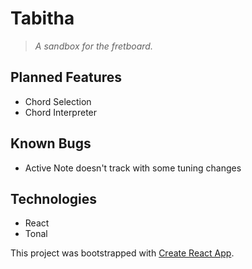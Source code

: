 # Tabitha

> *A sandbox for the fretboard.*

## Planned Features

  - Chord Selection
  - Chord Interpreter

## Known Bugs

  - Active Note doesn't track with some tuning changes

## Technologies
  - React
  - Tonal

This project was bootstrapped with [Create React App](https://github.com/facebookincubator/create-react-app).
